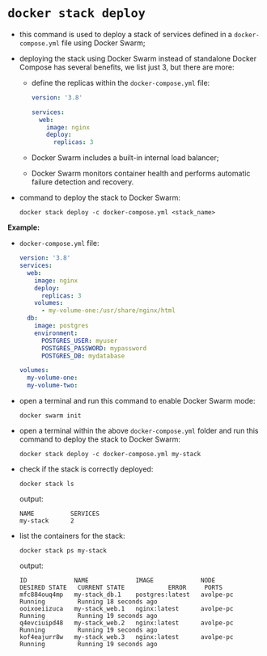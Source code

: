 # `docker stack deploy`

- this command is used to deploy a stack of services defined in a `docker-compose.yml` file using Docker Swarm;
- deploying the stack using Docker Swarm instead of standalone Docker Compose has several benefits, we list just 3, but there are more:
  - define the replicas within the `docker-compose.yml` file:
  
      ```yaml
      version: '3.8'
    
      services:
        web:
          image: nginx
          deploy:
            replicas: 3
      ```
  - Docker Swarm includes a built-in internal load balancer;
  - Docker Swarm monitors container health and performs automatic failure detection and recovery.
- command to deploy the stack to Docker Swarm:

    ```commandline
    docker stack deploy -c docker-compose.yml <stack_name>
    ```
**Example:**

- `docker-compose.yml` file:

    ```yaml
    version: '3.8'
    services:
      web:
        image: nginx
        deploy:
          replicas: 3
        volumes:
          - my-volume-one:/usr/share/nginx/html
      db:
        image: postgres
        environment:
          POSTGRES_USER: myuser
          POSTGRES_PASSWORD: mypassword
          POSTGRES_DB: mydatabase
    
    volumes:
      my-volume-one:
      my-volume-two:
    ```

- open a terminal and run this command to enable Docker Swarm mode:

    ```commandline
    docker swarm init
    ```

- open a terminal within the above `docker-compose.yml` folder and run this command to deploy the stack to Docker Swarm:

    ```commandline
    docker stack deploy -c docker-compose.yml my-stack
    ```

- check if the stack is correctly deployed:

    ```commandline
    docker stack ls
    ```
    
    output:
    
    ```commandline
    NAME          SERVICES
    my-stack      2
    ```
- list the containers for the stack:

    ```commandline
    docker stack ps my-stack
    ```
    
    output:
    
    ```commandline
    ID             NAME             IMAGE             NODE        DESIRED STATE   CURRENT STATE            ERROR     PORTS
    mfc884ouq4mp   my-stack_db.1    postgres:latest   avolpe-pc   Running         Running 18 seconds ago             
    ooixoeiizuca   my-stack_web.1   nginx:latest      avolpe-pc   Running         Running 19 seconds ago             
    q4evciuipd48   my-stack_web.2   nginx:latest      avolpe-pc   Running         Running 19 seconds ago             
    kof4eajurr8w   my-stack_web.3   nginx:latest      avolpe-pc   Running         Running 19 seconds ago  
    ```
